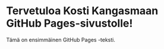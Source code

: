 <html>
<head>
    <title>GitHub Pages Sivuni</title>
    <link rel="stylesheet" type="text/css" href="styles.css">
</head>
<body>
    <h1>Tervetuloa Kosti Kangasmaan GitHub Pages-sivustolle!</h1>
    <p class="container">Tämä on ensimmäinen GitHub Pages -teksti.</p>
</body>
</html>
